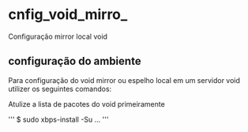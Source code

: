 # cnfig_void_mirro_
Configuração mirror local void 

## configuração do ambiente

Para configuração do void mirror ou espelho local em um servidor void 
utilizer os seguintes comandos:

Atulize a lista de pacotes do void primeiramente

'''
$ sudo xbps-install -Su
...
'''
